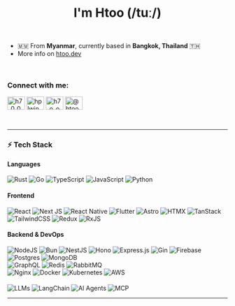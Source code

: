 <h1 align="center">I'm Htoo (/tuː/)</h1>

<br/>

- 🇲🇲 From **Myanmar**, currently based in **Bangkok, Thailand** 🇹🇭
- More info on [htoo.dev](https://htoo.dev/)


<br/>

<h3 align="left">Connect with me:</h3>
<p align="left">
  <a href="https://x.com/h7_0_0" target="blank"><img align="center" src="https://raw.githubusercontent.com/rahuldkjain/github-profile-readme-generator/master/src/images/icons/Social/twitter.svg" alt="h7_0_0" height="30" width="40" /></a>
  <a href="https://linkedin.com/in/hplwin" target="blank"><img align="center" src="https://raw.githubusercontent.com/rahuldkjain/github-profile-readme-generator/master/src/images/icons/Social/linked-in-alt.svg" alt="hplwin" height="30" width="40" /></a>
  <a href="https://instagram.com/h7_o_o" target="blank"><img align="center" src="https://raw.githubusercontent.com/rahuldkjain/github-profile-readme-generator/master/src/images/icons/Social/instagram.svg" alt="h7_o_o" height="30" width="40" /></a>
  <a href="https://medium.com/@htoopyaelwin" target="blank"><img align="center" src="https://raw.githubusercontent.com/rahuldkjain/github-profile-readme-generator/master/src/images/icons/Social/medium.svg" alt="@htoopyaelwin" height="30" width="40" /></a>
</p>

<br/>

---

<h3 align="left">⚡ Tech Stack</h3>

#### Languages
![Rust](https://img.shields.io/badge/rust-%23000000.svg?style=for-the-badge&logo=rust&logoColor=white) 
![Go](https://img.shields.io/badge/go-%2300ADD8.svg?style=for-the-badge&logo=go&logoColor=white) 
![TypeScript](https://img.shields.io/badge/typescript-%23007ACC.svg?style=for-the-badge&logo=typescript&logoColor=white) 
![JavaScript](https://img.shields.io/badge/javascript-%23323330.svg?style=for-the-badge&logo=javascript&logoColor=%23F7DF1E) 
![Python](https://img.shields.io/badge/python-3670A0?style=for-the-badge&logo=python&logoColor=ffdd54)  

#### Frontend
![React](https://img.shields.io/badge/react-%2320232a.svg?style=for-the-badge&logo=react&logoColor=%2361DAFB) 
![Next JS](https://img.shields.io/badge/Next-black?style=for-the-badge&logo=next.js&logoColor=white) 
![React Native](https://img.shields.io/badge/react_native-%2320232a.svg?style=for-the-badge&logo=react&logoColor=%2361DAFB) 
![Flutter](https://img.shields.io/badge/Flutter-%2302569B.svg?style=for-the-badge&logo=flutter&logoColor=white) 
![Astro](https://img.shields.io/badge/Astro-%23FF5D01.svg?style=for-the-badge&logo=astro&logoColor=white) 
![HTMX](https://img.shields.io/badge/HTMX-%2302569B.svg?style=for-the-badge&logo=htmx&logoColor=white) 
![TanStack](https://img.shields.io/badge/TanStack-%23FF4154.svg?style=for-the-badge&logo=reactquery&logoColor=white) 
![TailwindCSS](https://img.shields.io/badge/tailwindcss-%2338B2AC.svg?style=for-the-badge&logo=tailwind-css&logoColor=white) 
![Redux](https://img.shields.io/badge/redux-%23593d88.svg?style=for-the-badge&logo=redux&logoColor=white) 
![RxJS](https://img.shields.io/badge/rxjs-%23B7178C.svg?style=for-the-badge&logo=reactivex&logoColor=white) 

#### Backend & DevOps
![NodeJS](https://img.shields.io/badge/node.js-6DA55F?style=for-the-badge&logo=node.js&logoColor=white) 
![Bun](https://img.shields.io/badge/Bun-%23000000.svg?style=for-the-badge&logo=bun&logoColor=white)
![NestJS](https://img.shields.io/badge/nestjs-%23E0234E.svg?style=for-the-badge&logo=nestjs&logoColor=white) 
![Hono](https://img.shields.io/badge/Hono-%23FF6F61.svg?style=for-the-badge&logo=hono&logoColor=white)
![Express.js](https://img.shields.io/badge/express.js-%23404d59.svg?style=for-the-badge&logo=express&logoColor=%2361DAFB)
![Gin](https://img.shields.io/badge/Gin-%2300ADD8.svg?style=for-the-badge&logo=go&logoColor=white)
![Firebase](https://img.shields.io/badge/firebase-%23039BE5.svg?style=for-the-badge&logo=firebase&logoColor=white) 
![Postgres](https://img.shields.io/badge/postgres-%23316192.svg?style=for-the-badge&logo=postgresql&logoColor=white) 
![MongoDB](https://img.shields.io/badge/MongoDB-%234ea94b.svg?style=for-the-badge&logo=mongodb&logoColor=white)  
![GraphQL](https://img.shields.io/badge/-GraphQL-E10098?style=for-the-badge&logo=graphql&logoColor=white) 
![Redis](https://img.shields.io/badge/redis-%23DD0031.svg?style=for-the-badge&logo=redis&logoColor=white) 
![RabbitMQ](https://img.shields.io/badge/RabbitMQ-FF6600?style=for-the-badge&logo=rabbitmq&logoColor=white)  
![Nginx](https://img.shields.io/badge/nginx-%23009639.svg?style=for-the-badge&logo=nginx&logoColor=white) 
![Docker](https://img.shields.io/badge/docker-%230db7ed.svg?style=for-the-badge&logo=docker&logoColor=white) 
![Kubernetes](https://img.shields.io/badge/kubernetes-%23326ce5.svg?style=for-the-badge&logo=kubernetes&logoColor=white) 
![AWS](https://img.shields.io/badge/AWS-%23FF9900.svg?style=for-the-badge&logo=amazon-aws&logoColor=white)

#### 
![LLMs](https://img.shields.io/badge/LLMs-%23007ACC.svg?style=for-the-badge&logo=openai&logoColor=white)
![LangChain](https://img.shields.io/badge/LangChain-%2300BFFF.svg?style=for-the-badge&logo=chainlink&logoColor=white)
![AI Agents](https://img.shields.io/badge/AI%20Agents-%23FF6F00.svg?style=for-the-badge&logo=robotframework&logoColor=white)
![MCP](https://img.shields.io/badge/MCP-%23000000.svg?style=for-the-badge&logo=protocol&logoColor=white)

---

